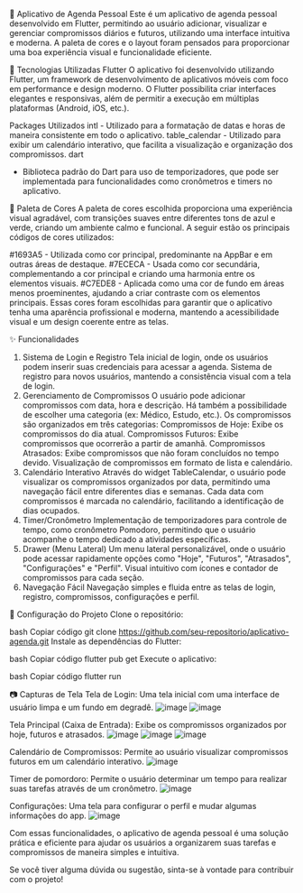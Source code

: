 📅 Aplicativo de Agenda Pessoal
Este é um aplicativo de agenda pessoal desenvolvido em Flutter, permitindo ao usuário adicionar, visualizar e gerenciar compromissos diários e futuros, utilizando uma interface intuitiva e moderna. A paleta de cores e o layout foram pensados para proporcionar uma boa experiência visual e funcionalidade eficiente.

🚀 Tecnologias Utilizadas
Flutter
O aplicativo foi desenvolvido utilizando Flutter, um framework de desenvolvimento de aplicativos móveis com foco em performance e design moderno. O Flutter possibilita criar interfaces elegantes e responsivas, além de permitir a execução em múltiplas plataformas (Android, iOS, etc.).

Packages Utilizados
intl - Utilizado para a formatação de datas e horas de maneira consistente em todo o aplicativo.
table_calendar - Utilizado para exibir um calendário interativo, que facilita a visualização e organização dos compromissos.
dart
- Biblioteca padrão do Dart para uso de temporizadores, que pode ser implementada para funcionalidades como cronômetros e timers no aplicativo.
  
🎨 Paleta de Cores
A paleta de cores escolhida proporciona uma experiência visual agradável, com transições suaves entre diferentes tons de azul e verde, criando um ambiente calmo e funcional. A seguir estão os principais códigos de cores utilizados:

#1693A5 - Utilizada como cor principal, predominante na AppBar e em outras áreas de destaque.
#7ECECA - Usada como cor secundária, complementando a cor principal e criando uma harmonia entre os elementos visuais.
#C7EDE8 - Aplicada como uma cor de fundo em áreas menos proeminentes, ajudando a criar contraste com os elementos principais.
Essas cores foram escolhidas para garantir que o aplicativo tenha uma aparência profissional e moderna, mantendo a acessibilidade visual e um design coerente entre as telas.

✨ Funcionalidades
1. Sistema de Login e Registro
Tela inicial de login, onde os usuários podem inserir suas credenciais para acessar a agenda.
Sistema de registro para novos usuários, mantendo a consistência visual com a tela de login.
2. Gerenciamento de Compromissos
O usuário pode adicionar compromissos com data, hora e descrição. Há também a possibilidade de escolher uma categoria (ex: Médico, Estudo, etc.).
Os compromissos são organizados em três categorias:
Compromissos de Hoje: Exibe os compromissos do dia atual.
Compromissos Futuros: Exibe compromissos que ocorrerão a partir de amanhã.
Compromissos Atrasados: Exibe compromissos que não foram concluídos no tempo devido.
Visualização de compromissos em formato de lista e calendário.
3. Calendário Interativo
Através do widget TableCalendar, o usuário pode visualizar os compromissos organizados por data, permitindo uma navegação fácil entre diferentes dias e semanas.
Cada data com compromissos é marcada no calendário, facilitando a identificação de dias ocupados.
4. Timer/Cronômetro
Implementação de temporizadores para controle de tempo, como cronômetro Pomodoro, permitindo que o usuário acompanhe o tempo dedicado a atividades específicas.
6. Drawer (Menu Lateral)
Um menu lateral personalizável, onde o usuário pode acessar rapidamente opções como "Hoje", "Futuros", "Atrasados", "Configurações" e "Perfil".
Visual intuitivo com ícones e contador de compromissos para cada seção.
7. Navegação Fácil
Navegação simples e fluida entre as telas de login, registro, compromissos, configurações e perfil.

🔧 Configuração do Projeto
Clone o repositório:

bash
Copiar código
git clone https://github.com/seu-repositorio/aplicativo-agenda.git
Instale as dependências do Flutter:

bash
Copiar código
flutter pub get
Execute o aplicativo:

bash
Copiar código
flutter run

📷 Capturas de Tela
Tela de Login: Uma tela inicial com uma interface de usuário limpa e um fundo em degradê.
![image](https://github.com/user-attachments/assets/ee7aff90-4dcb-4d82-8df4-065378843a07)
![image](https://github.com/user-attachments/assets/d6f01173-2778-4c89-9604-18d29a8df449)

Tela Principal (Caixa de Entrada): Exibe os compromissos organizados por hoje, futuros e atrasados.
![image](https://github.com/user-attachments/assets/462d93ab-4192-4a4f-a2d5-e6bc98ecf4ff)
![image](https://github.com/user-attachments/assets/a9eb0b1e-2387-4845-83c7-916b0786bee1)
![image](https://github.com/user-attachments/assets/c3ec2f19-6a58-4683-9fea-a5fddd8a07cb)

Calendário de Compromissos: Permite ao usuário visualizar compromissos futuros em um calendário interativo.
![image](https://github.com/user-attachments/assets/b1f41cfe-3707-4559-ba70-5300ef4464cf)

Timer de pomordoro: Permite o usuário determinar um tempo para realizar suas tarefas através de um cronômetro.
![image](https://github.com/user-attachments/assets/1adb071f-632a-4969-976e-b698d17d4beb)

Configurações: Uma tela para configurar o perfil e mudar algumas informações do app.
![image](https://github.com/user-attachments/assets/5bb3dbdb-374b-47e1-aeda-e56533107290)

Com essas funcionalidades, o aplicativo de agenda pessoal é uma solução prática e eficiente para ajudar os usuários a organizarem suas tarefas e compromissos de maneira simples e intuitiva.

Se você tiver alguma dúvida ou sugestão, sinta-se à vontade para contribuir com o projeto!

